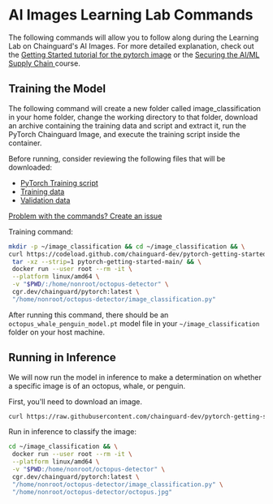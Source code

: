 
# AI Images Learning Lab Commands

The following commands will allow you to follow along during the Learning Lab on Chainguard's AI Images. For more detailed explanation, check out the [Getting Started tutorial for the pytorch image](https://edu.chainguard.dev/chainguard/chainguard-images/getting-started/pytorch/) or the [Securing the AI/ML Supply Chain ](https://courses.chainguard.dev/securing-ai) course.

## Training the Model

The following command will create a new folder called image_classification in your home folder, change the working directory to that folder, download an archive containing the training data and script and extract it, run the PyTorch Chainguard Image, and execute the training script inside the container.

Before running, consider reviewing the following files that will be downloaded:

- [PyTorch Training script](https://github.com/chainguard-dev/pytorch-getting-started/blob/main/image_classification.py)
- [Training data](https://github.com/chainguard-dev/pytorch-getting-started/tree/main/data/octopus-penguin-whale/train)
- [Validation data](https://github.com/chainguard-dev/pytorch-getting-started/tree/main/data/octopus-penguin-whale/val)

[Problem with the commands? Create an issue](https://github.com/chainguard-dev/pytorch-getting-started/issues/new?template=Blank+issue)

Training command:

```bash
mkdir -p ~/image_classification && cd ~/image_classification && \
curl https://codeload.github.com/chainguard-dev/pytorch-getting-started/tar.gz/main | \
 tar -xz --strip=1 pytorch-getting-started-main/ && \
 docker run --user root --rm -it \
 --platform linux/amd64 \
 -v "$PWD/:/home/nonroot/octopus-detector" \
 cgr.dev/chainguard/pytorch:latest \
 "/home/nonroot/octopus-detector/image_classification.py"
```

After running this command, there should be an `octopus_whale_penguin_model.pt` model file in your `~/image_classification` folder on your host machine.

## Running in Inference

We will now run the model in inference to make a determination on whether a specific image is of an octopus, whale, or penguin.

First, you'll need to download an image. 

```bash
curl https://raw.githubusercontent.com/chainguard-dev/pytorch-getting-started/main/inference-images/octopus.jpg > ~/image_classification/octopus.jpg
```

Run in inference to classify the image:

```bash
cd ~/image_classification && \
 docker run --user root --rm -it \
 --platform linux/amd64 \
 -v "$PWD:/home/nonroot/octopus-detector" \
 cgr.dev/chainguard/pytorch:latest \
 "/home/nonroot/octopus-detector/image_classification.py" \
 "/home/nonroot/octopus-detector/octopus.jpg"
```
